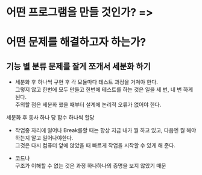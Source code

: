 # 어떤 프로그램을 만들 것인가? =>
# 어떤 문제를 해결하고자 하는가? 

## 기능 별 분류  문제를 잘게 쪼개서 세분화 하기
- 세분화 후 하나씩 구현 후 각 모듈마다 테스트 과정을 거쳐야 한다.  
그렇지 않고 한번에 모두 만들고 한번에 테스트를 하는 것은 일을 세 번, 네 번 하게 된다.  
주의할 점은 세분화 했을 때부터 설계에 논리적 오류가 없어야 한다.  
  
세분화 후 동사 하나 당 함수 하나씩 할당

- 작업중 자리에 일어나 Break를할 때는 항상 지금 내가 뭘 하고 있고, 다음엔 뭘 해야하는지 알고 일어나야한다.   
그것은 다시 컴퓨터 앞에 앉았을 때 빠르게 작업을 시작할 수 있게 해 준다.

- 코드나   
구조가 이해할 수 없는 것은 과정 하나하나의 증명을 보지 않았기 때문

